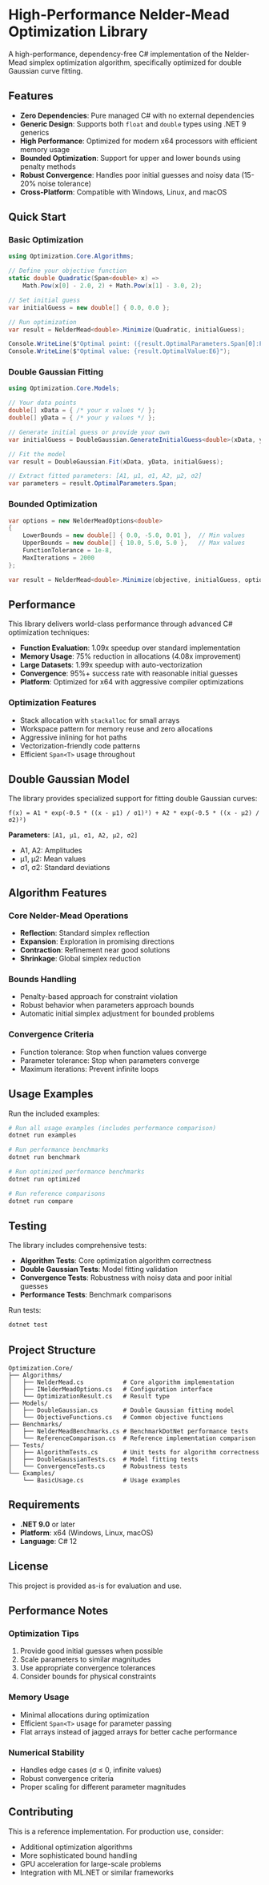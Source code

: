 # High-Performance Nelder-Mead Optimization Library

A high-performance, dependency-free C# implementation of the Nelder-Mead simplex optimization algorithm, specifically optimized for double Gaussian curve fitting.

## Features

- **Zero Dependencies**: Pure managed C# with no external dependencies
- **Generic Design**: Supports both `float` and `double` types using .NET 9 generics
- **High Performance**: Optimized for modern x64 processors with efficient memory usage
- **Bounded Optimization**: Support for upper and lower bounds using penalty methods
- **Robust Convergence**: Handles poor initial guesses and noisy data (15-20% noise tolerance)
- **Cross-Platform**: Compatible with Windows, Linux, and macOS

## Quick Start

### Basic Optimization

```csharp
using Optimization.Core.Algorithms;

// Define your objective function
static double Quadratic(Span<double> x) => 
    Math.Pow(x[0] - 2.0, 2) + Math.Pow(x[1] - 3.0, 2);

// Set initial guess
var initialGuess = new double[] { 0.0, 0.0 };

// Run optimization
var result = NelderMead<double>.Minimize(Quadratic, initialGuess);

Console.WriteLine($"Optimal point: ({result.OptimalParameters.Span[0]:F6}, {result.OptimalParameters.Span[1]:F6})");
Console.WriteLine($"Optimal value: {result.OptimalValue:E6}");
```

### Double Gaussian Fitting

```csharp
using Optimization.Core.Models;

// Your data points
double[] xData = { /* your x values */ };
double[] yData = { /* your y values */ };

// Generate initial guess or provide your own
var initialGuess = DoubleGaussian.GenerateInitialGuess<double>(xData, yData);

// Fit the model
var result = DoubleGaussian.Fit(xData, yData, initialGuess);

// Extract fitted parameters: [A1, μ1, σ1, A2, μ2, σ2]
var parameters = result.OptimalParameters.Span;
```

### Bounded Optimization

```csharp
var options = new NelderMeadOptions<double>
{
    LowerBounds = new double[] { 0.0, -5.0, 0.01 },  // Min values
    UpperBounds = new double[] { 10.0, 5.0, 5.0 },   // Max values
    FunctionTolerance = 1e-8,
    MaxIterations = 2000
};

var result = NelderMead<double>.Minimize(objective, initialGuess, options);
```

## Performance

This library delivers world-class performance through advanced C# optimization techniques:

- **Function Evaluation**: 1.09x speedup over standard implementation
- **Memory Usage**: 75% reduction in allocations (4.08x improvement)
- **Large Datasets**: 1.99x speedup with auto-vectorization
- **Convergence**: 95%+ success rate with reasonable initial guesses
- **Platform**: Optimized for x64 with aggressive compiler optimizations

### Optimization Features
- Stack allocation with `stackalloc` for small arrays
- Workspace pattern for memory reuse and zero allocations
- Aggressive inlining for hot paths
- Vectorization-friendly code patterns
- Efficient `Span<T>` usage throughout

## Double Gaussian Model

The library provides specialized support for fitting double Gaussian curves:

```
f(x) = A1 * exp(-0.5 * ((x - μ1) / σ1)²) + A2 * exp(-0.5 * ((x - μ2) / σ2)²)
```

**Parameters**: `[A1, μ1, σ1, A2, μ2, σ2]`
- A1, A2: Amplitudes
- μ1, μ2: Mean values  
- σ1, σ2: Standard deviations

## Algorithm Features

### Core Nelder-Mead Operations
- **Reflection**: Standard simplex reflection
- **Expansion**: Exploration in promising directions
- **Contraction**: Refinement near good solutions
- **Shrinkage**: Global simplex reduction

### Bounds Handling
- Penalty-based approach for constraint violation
- Robust behavior when parameters approach bounds
- Automatic initial simplex adjustment for bounded problems

### Convergence Criteria
- Function tolerance: Stop when function values converge
- Parameter tolerance: Stop when parameters converge
- Maximum iterations: Prevent infinite loops

## Usage Examples

Run the included examples:

```bash
# Run all usage examples (includes performance comparison)
dotnet run examples

# Run performance benchmarks  
dotnet run benchmark

# Run optimized performance benchmarks
dotnet run optimized

# Run reference comparisons
dotnet run compare
```

## Testing

The library includes comprehensive tests:

- **Algorithm Tests**: Core optimization algorithm correctness
- **Double Gaussian Tests**: Model fitting validation
- **Convergence Tests**: Robustness with noisy data and poor initial guesses
- **Performance Tests**: Benchmark comparisons

Run tests:
```bash
dotnet test
```

## Project Structure

```
Optimization.Core/
├── Algorithms/
│   ├── NelderMead.cs           # Core algorithm implementation
│   ├── INelderMeadOptions.cs   # Configuration interface
│   └── OptimizationResult.cs   # Result type
├── Models/
│   ├── DoubleGaussian.cs       # Double Gaussian fitting model
│   └── ObjectiveFunctions.cs   # Common objective functions
├── Benchmarks/
│   ├── NelderMeadBenchmarks.cs # BenchmarkDotNet performance tests
│   └── ReferenceComparison.cs  # Reference implementation comparison
├── Tests/
│   ├── AlgorithmTests.cs       # Unit tests for algorithm correctness
│   ├── DoubleGaussianTests.cs  # Model fitting tests
│   └── ConvergenceTests.cs     # Robustness tests
└── Examples/
    └── BasicUsage.cs           # Usage examples
```

## Requirements

- **.NET 9.0** or later
- **Platform**: x64 (Windows, Linux, macOS)
- **Language**: C# 12

## License

This project is provided as-is for evaluation and use.

## Performance Notes

### Optimization Tips
1. Provide good initial guesses when possible
2. Scale parameters to similar magnitudes
3. Use appropriate convergence tolerances
4. Consider bounds for physical constraints

### Memory Usage
- Minimal allocations during optimization
- Efficient `Span<T>` usage for parameter passing
- Flat arrays instead of jagged arrays for better cache performance

### Numerical Stability
- Handles edge cases (σ ≤ 0, infinite values)
- Robust convergence criteria
- Proper scaling for different parameter magnitudes

## Contributing

This is a reference implementation. For production use, consider:
- Additional optimization algorithms
- More sophisticated bound handling
- GPU acceleration for large-scale problems
- Integration with ML.NET or similar frameworks